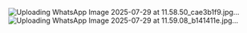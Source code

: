 ![Uploading WhatsApp Image 2025-07-29 at 11.58.50_cae3b1f9.jpg…]()
![Uploading WhatsApp Image 2025-07-29 at 11.59.08_b141411e.jpg…]()
